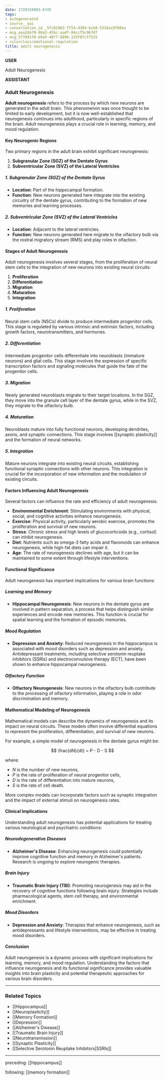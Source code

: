 ```yaml
---
date: 1720159883.6745
tags:
- autogenerated
- source__oai
- conversation_id__5fc81962-ff54-4304-bcb8-5318ac8f08ea
- msg_aaa2de79-98a3-45bc-aadf-04ccf5c967d7
- msg_577841f0-b9a5-48f7-8896-153f07cf7525
- colorclass/emotional-regulation
title: adult neurogenesis
---
```


**USER**

Adult Neurogenesis


**ASSISTANT**

### Adult Neurogenesis

**Adult neurogenesis** refers to the process by which new neurons are generated in the adult brain. This phenomenon was once thought to be limited to early development, but it is now well-established that neurogenesis continues into adulthood, particularly in specific regions of the brain. Adult neurogenesis plays a crucial role in learning, memory, and mood regulation.

#### Key Neurogenic Regions

Two primary regions in the adult brain exhibit significant neurogenesis:

1. **Subgranular Zone (SGZ) of the Dentate Gyrus**
2. **Subventricular Zone (SVZ) of the Lateral Ventricles**

##### 1. Subgranular Zone (SGZ) of the Dentate Gyrus

- **Location**: Part of the hippocampal formation.
- **Function**: New neurons generated here integrate into the existing circuitry of the dentate gyrus, contributing to the formation of new memories and learning processes.

##### 2. Subventricular Zone (SVZ) of the Lateral Ventricles

- **Location**: Adjacent to the lateral ventricles.
- **Function**: New neurons generated here migrate to the olfactory bulb via the rostral migratory stream (RMS) and play roles in olfaction.

#### Stages of Adult Neurogenesis

Adult neurogenesis involves several stages, from the proliferation of neural stem cells to the integration of new neurons into existing neural circuits:

1. **Proliferation**
2. **Differentiation**
3. **Migration**
4. **Maturation**
5. **Integration**

##### 1. Proliferation

Neural stem cells (NSCs) divide to produce intermediate progenitor cells. This stage is regulated by various intrinsic and extrinsic factors, including growth factors, neurotransmitters, and hormones.

##### 2. Differentiation

Intermediate progenitor cells differentiate into neuroblasts (immature neurons) and glial cells. This stage involves the expression of specific transcription factors and signaling molecules that guide the fate of the progenitor cells.

##### 3. Migration

Newly generated neuroblasts migrate to their target locations. In the SGZ, they move into the granule cell layer of the dentate gyrus, while in the SVZ, they migrate to the olfactory bulb.

##### 4. Maturation

Neuroblasts mature into fully functional neurons, developing dendrites, axons, and synaptic connections. This stage involves [[synaptic plasticity]] and the formation of neural networks.

##### 5. Integration

Mature neurons integrate into existing neural circuits, establishing functional synaptic connections with other neurons. This integration is crucial for the incorporation of new information and the modulation of existing circuits.

#### Factors Influencing Adult Neurogenesis

Several factors can influence the rate and efficiency of adult neurogenesis:

- **Environmental Enrichment**: Stimulating environments with physical, social, and cognitive activities enhance neurogenesis.
- **Exercise**: Physical activity, particularly aerobic exercise, promotes the proliferation and survival of new neurons.
- **Stress**: Chronic stress and high levels of glucocorticoids (e.g., cortisol) can inhibit neurogenesis.
- **Diet**: Nutrients such as omega-3 fatty acids and flavonoids can enhance neurogenesis, while high-fat diets can impair it.
- **Age**: The rate of neurogenesis declines with age, but it can be maintained to some extent through lifestyle interventions.

#### Functional Significance

Adult neurogenesis has important implications for various brain functions:

##### Learning and Memory

- **Hippocampal Neurogenesis**: New neurons in the dentate gyrus are involved in pattern separation, a process that helps distinguish similar experiences and encode new memories. This function is crucial for spatial learning and the formation of episodic memories.

##### Mood Regulation

- **Depression and Anxiety**: Reduced neurogenesis in the hippocampus is associated with mood disorders such as depression and anxiety. Antidepressant treatments, including selective serotonin reuptake inhibitors (SSRIs) and electroconvulsive therapy (ECT), have been shown to enhance hippocampal neurogenesis.

##### Olfactory Function

- **Olfactory Neurogenesis**: New neurons in the olfactory bulb contribute to the processing of olfactory information, playing a role in odor discrimination and memory.

#### Mathematical Modeling of Neurogenesis

Mathematical models can describe the dynamics of neurogenesis and its impact on neural circuits. These models often involve differential equations to represent the proliferation, differentiation, and survival of new neurons.

For example, a simple model of neurogenesis in the dentate gyrus might be:

$$
\frac{dN}{dt} = P - D - S
$$

where:
- $N$ is the number of new neurons,
- $P$ is the rate of proliferation of neural progenitor cells,
- $D$ is the rate of differentiation into mature neurons,
- $S$ is the rate of cell death.

More complex models can incorporate factors such as synaptic integration and the impact of external stimuli on neurogenesis rates.

#### Clinical Implications

Understanding adult neurogenesis has potential applications for treating various neurological and psychiatric conditions:

##### Neurodegenerative Diseases

- **Alzheimer's Disease**: Enhancing neurogenesis could potentially improve cognitive function and memory in Alzheimer's patients. Research is ongoing to explore neurogenic therapies.

##### Brain Injury

- **Traumatic Brain Injury (TBI)**: Promoting neurogenesis may aid in the recovery of cognitive functions following brain injury. Strategies include pharmacological agents, stem cell therapy, and environmental enrichment.

##### Mood Disorders

- **Depression and Anxiety**: Therapies that enhance neurogenesis, such as antidepressants and lifestyle interventions, may be effective in treating mood disorders.

#### Conclusion

Adult neurogenesis is a dynamic process with significant implications for learning, memory, and mood regulation. Understanding the factors that influence neurogenesis and its functional significance provides valuable insights into brain plasticity and potential therapeutic approaches for various brain disorders.

---

### Related Topics

- [[Hippocampus]]
- [[Neuroplasticity]]
- [[Memory Formation]]
- [[Depression]]
- [[Alzheimer's Disease]]
- [[Traumatic Brain Injury]]
- [[Neurotransmission]]
- [[Synaptic Plasticity]]
- [[Selective Serotonin Reuptake Inhibitors|SSRIs]]


---

preceding: [[hippocampus]]  


following: [[memory formation]]